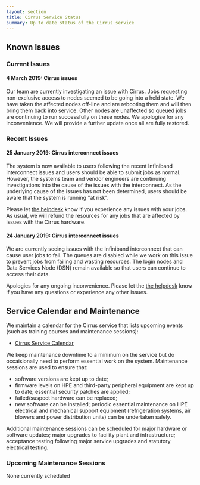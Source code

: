 ```yaml
---
layout: section
title: Cirrus Service Status
summary: Up to date status of the Cirrus service
---
```


## Known Issues

### Current Issues

#### 4 March 2019: Cirrus issues ####

Our team are currently investigating an issue with Cirrus.  Jobs requesting non-exclusive access to nodes seemed to be going into a held state.  We have taken the affected nodes off-line and are rebooting them and will then bring them back into service.  Other nodes are unaffected so queued jobs are continuing to run successfully on these nodes.
We apologise for any inconvenience.  We will provide a further update once all are fully restored.

### Recent Issues

#### 25 January 2019: Cirrus interconnect issues ####

The system is now available to users following the recent Infiniband interconnect issues and users should be able to submit jobs as normal. However, the systems team and vendor engineers are continuing investigations into the cause of the issues with the interconnect. As the underlying cause of the issues has not been determined, users should be aware that the system is running "at risk".  

Please let [the helpdesk](../support/) know if you experience any issues with your jobs. As usual, we will refund the resources for any jobs that are affected by issues with the Cirrus hardware.

#### 24 January 2019: Cirrus interconnect issues

We are currently seeing issues with the Infiniband interconnect that can cause user jobs to fail. The queues are disabled while we work on this issue to prevent jobs from failing and wasting resources. The login nodes and Data Services Node (DSN) remain available so that users can continue to access their data.

Apologies for any ongoing inconvenience. Please let the [the helpdesk](../support/) know if you have any questions or experience any other issues.

## Service Calendar and Maintenance

We maintain a calendar for the Cirrus service that lists upcoming events (such
as training courses and maintenance sessions):

- [Cirrus Service Calendar](calendar.html)

We keep maintenance downtime to a minimum on the service but do occaisionally
need to perform essential work on the system. Maintenance sessions are used to 
ensure that:

* software versions are kept up to date;
* firmware levels on HPE and third-party peripheral equipment are kept up to date;
essential security patches are applied;
* failed/suspect hardware can be replaced;
* new software can be installed;
periodic essential maintenance on HPE electrical and mechanical support equipment (refrigeration systems, air blowers and power distribution units) can be undertaken safely.

Additional maintenance sessions can be scheduled for major hardware or software updates; major upgrades to facility plant and infrastructure; acceptance testing following major service upgrades and statutory electrical testing.

### Upcoming Maintenance Sessions

None currently scheduled




